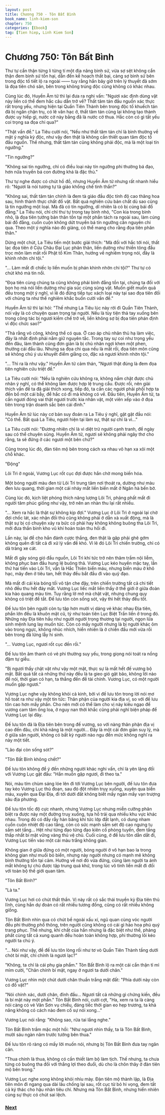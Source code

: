 ```yaml
---
layout: post
title: Chương 750 - Tôn Bất Bình
book_name: linh-kiem-son
chapter: 750
categories: [Ebook]
tag: [Tien hiep, Linh Kiem Son]
---
```


# Chương 750: Tôn Bất Bình

Thư tự cẩn thận từng li từng tí một địa nâng bình sứ, vừa sợ sệt không cẩn thận đem bình sứ tổn hại, dẫn đến kế hoạch thất bại, càng sợ bình sứ bên trong độc tố tiết lộ ra ngoài —— tuy rằng hắn bây giờ trên lý thuyết đã sớm là đọa tiên chó săn, bên trong không trúng độc cũng không có khác nhau.

Cùng lúc đó, Huyền Âm tử thì lại đưa ra nghi vấn: "Ngươi xác định dùng vật này liền có thể đem hắc câu dẫn trở về? Thất tâm tán đầu nguồn xác thực rất trọng yếu, nhưng hiện tại Quần Tiên Thành bên trong độc tố khuếch tán đã bị ngăn chặn trụ, có lê vân hạc ở, thất tâm tán cũng lại không tạo thành được uy hiếp gì, nước cờ này bằng đã là nước cờ thua. Hắc còn có gì tất yếu coi trọng sa đọa chi qua?"

"Thật vấn đề." La Tiêu cười nói, "Nếu như thất tâm tán chỉ là bình thường về mặt ý nghĩa kỳ độc, như vậy đen thật là không cần thiết quan tâm độc tố đầu nguồn. Thế nhưng, thất tâm tán cũng không phải độc, mà là một loại tín ngưỡng."

"Tín ngưỡng?"

"Không sai tín ngưỡng, chỉ có điều loại này tín ngưỡng phi thường bá đạo, hơn nữa truyền bá con đường khá là đặc thù."

Thư tự nghe được có chút hồ đồ, nhưng Huyền Âm tử nhưng rất nhanh hiểu rõ: "Ngươi là nói tương tự tà giáo khống chế tinh thần?"

"Không sai, thất tâm tán chính là đem tà giáo đầu độc tính độ cao thăng hoa sau, hình thành thực chất đồ vật. Bất quá nghiên cứu bản chất dù sao cũng là tín ngưỡng một loại. Mà đã có tín ngưỡng, dĩ nhiên là có bị cúng bái đồ đằng." La Tiêu nói, chỉ chỉ thư tự trong tay bình nhỏ, "Con kia trong bình nhỏ, là đọa tiên tướng bản thân tồn tại một phần tách ra ngoài sau, làm cúng bái đồ đằng, cuồn cuộn không dứt truyền bá tín ngưỡng căn nguyên chi qua. Theo một ý nghĩa nào đó giảng, có thể mang cho rằng đọa tiên phân thân."

Dừng một chút, La Tiêu tiến một bước giải thích: "Mà đối với hắc tới nói, thất lạc đọa tiên ở Cửu Châu Đại Lục phân thân, liền dường như thiền tông đầu trọc môn làm mất rồi Phật tổ Kim Thân, hướng về nghiêm trọng nói, đây là khinh nhờn chi tội."

"... Làm mất đi chiếc lọ liền muốn bị phán khinh nhờn chi tội?" Thư tự có chút khó mà tin nổi.

"Đọa tiên cùng chúng ta cũng không phải bình đẳng tồn tại, chúng ta đối với bọn họ mà nói liền dường như gia súc cùng sủng vật. Muốn giết muốn quả đều trong một ý nghĩ, vì lẽ đó đừng tiếp tục xách loại này tại sao đọa tiên đối với chúng ta như thế nghiêm khắc buồn cười vấn đề."

Huyền Âm tử thì lại hỏi: "Thế nhưng La Tiêu lúc này rời đi Quần Tiên Thành, nói vậy là có chuyện quan trọng tại người. Nếu là tùy tiện thả tay xuống bên trong công tác bị ngươi kiềm chế trở về, liền không sợ bị đọa tiên phán định vì độc chức sao?"

"Thà rằng vô công, không thể có qua. Ở cao áp chủ nhân thủ hạ làm việc, đây là nhất định phải nắm giữ nguyên tắc. Trong tay sự coi như trọng yếu đến đâu, làm thành cũng đơn giản là bị chủ nhân ngợi khen một phen, thưởng cái đầu lâu. Nhưng sa đọa chi qua nếu là mất rồi, đọa tiên môn cũng sẽ không chú ý ưu khuyết điểm giằng co, đặc xá ngươi khinh nhờn tội."

"... Thì ra là như vậy." Huyền Âm tử cảm thán, "Ngươi thật đúng là đem đọa tiên nghiên cứu triệt để."

La Tiêu cười nói: "Nếu là nghiên cứu không ra, không nắm chặt được chủ nhân ý nghĩ, có thể không làm được hợp lệ trung cẩu. Được rồi, nên giải thích vấn đề ta đã giải thích xong, tiếp đó, ta cần các ngươi phải phối hợp ta đến bố một cái bẫy, để hắc có đi mà không có về. Đầu tiên, Huyền Âm tử, ta cần ngươi đóng vai thật ngươi trước kia nhân vật, một viên xếp vào ở đọa tiên trong trận doanh sắc bén cái đinh."

Huyền Âm tử lúc này cơ bản suy đoán ra La Tiêu ý nghĩ, gật gật đầu nói: "Có thể. Bất quá La Tiêu, ngươi hiện tại làm sự, thật sự chỉ là vì..."

La Tiêu cười nói: "Đương nhiên chỉ là vì diệt trừ người cạnh tranh, để ngày sau có thể chuyên sủng. Huyền Âm tử, ngươi sẽ không phải ngây thơ cho rằng, ta sẽ đứng ở các ngươi một bên chứ?"

Cũng trong lúc đó, đàn tiên mộ bên trong cách xa nhau vô hạn xa xôi một chỗ khác.

"Động"

Lôi Trì ở ngoài, Vương Lục rốt cục đợi được hắn chờ mong biến hóa.

Một bóng người màu đen từ Lôi Trì trung tâm nơi thoát ra, dường như màu đen lưu quang, thời gian một cái nháy mắt liền biến mất ở Ngân hà bến bờ.

Cùng lúc đó, kịch liệt phóng thích năng lượng Lôi Trì, phảng phất mất đi người tâm phúc giống như vậy, trở nên an nhàn thu lại rất nhiều.

"... Xem ra hắc là thật sự không kịp đợi." Vương Lục ở Lôi Trì ở ngoài lại chờ đợi chốc lát, xác nhận đối thủ cũng không phải ở dẫn xà xuất động, mà là thật sự bị có chuyện xảy ra bức có phải hay không không buông tha Lôi Trì, mới đưa thần binh kho vũ khí hoàn toàn thu hồi đi.

Lần này, lại để cho hắn đánh cược thắng, đen thật là gặp phải ghê gớm không quên đi tất cả đi xử lý vấn đề khó. Vì lẽ đó Lôi Trì chiến trường, chỉ có dã tràng xe cát.

Mất đi gây sóng gió đầu nguồn, Lôi Trì khí tức trở nên thâm trầm nội liễm, không phục ban đầu hung lệ buông thả. Vương Lục kéo huyền mặc tay, lần thứ hai tiến vào Lôi Trì, vẫn là Hắc Thiên biển máu, nhưng biển máu ở khô hạc, mây đen ở tiêu tan, hết thảy đều bắt đầu đi vào quỹ đạo.

Mà mất đi cái kia bóng tối vô tận che đậy, trên chiến trường tất cả chi tiết nhỏ đều thu hết đáy mắt. Vương Lục liếc mắt liền thấy ở thế giới ở giữa đoàn kia hào quang màu tím. Tuy rằng lờ mờ mà chật vật, nhưng chung quy không có triệt để tắt. Đế lưu tôn còn sống sót, vậy thì hết thảy đều tốt.

Đế lưu tôn bên người còn tụ tập hơn mười vị dáng vẻ khác nhau Địa tiên, phần lớn đều là khuôn mặt cũ, tỷ như toán tiên Lục Biệt Trần liền ở trong đó. Những này Địa tiên hầu như người người trọng thương tại người, ngọn lửa sinh mệnh lung lay muốn tức. Còn có mấy người nhưng là bị người khác ôm vào trong ngực, không nhúc nhích, hiển nhiên là ở chiến đấu mới vừa rồi bên trong đã lừng lẫy hi sinh.

"... Vương Lục, ngươi rốt cục đến rồi."

Đế lưu tôn âm thanh có vẻ phi thường suy yếu, trong giọng nói toát ra nồng đậm tự giễu.

"Bị ngươi thấy chật vật như vậy một mặt, thực sự là mất hết đế vương bộ mặt. Bất quá tất cả những thứ này đều là ta gieo gió gặt bão, không lời nào để nói, thời gian có hạn, ta thẳng đến đề tài chính. Vương Lục, có một người muốn gặp ngươi."

Vương Lục nghe vậy không khỏi cả kinh, bởi vì đế lưu tôn trong lời nói mơ hồ toát ra như vậy một tin tức: Thân phận của người kia địa vị, so với đế lưu tôn cao hơn mấy phần. Cho nên mới có thể làm cho vị này kiêu ngạo đế vương cam tâm ống loa, ở nguy nan thời khắc cũng phải nghĩ biện pháp để Vương Lục lại đây.

Đế lưu tôn đã là Địa tiên bên trong đế vương, so với nàng thân phận địa vị cao đến đâu, chỉ khả năng là một người... Đây là một cái đơn giản suy lý, mà ở giữa sân người, không có bất kỳ người nào ngu đến mức không nghĩ ra này một tiết.

"Lão đại còn sống sót?"

"Tôn Bất Bình không chết?"

Đế lưu tôn không để ý đến những người khác nghi vấn, chỉ là yên lặng đối với Vương Lục gật đầu: "Hắn muốn gặp ngươi, đi theo ta."

Nói, màu tím chùm sáng lóe lên đi tới Vương Lục bên người, đế lưu tôn đưa tay kéo Vương Lục thủ đoạn, sau đó đột nhiên truỵ xuống, xuyên qua biển máu, xuyên qua Đại Địa, đi tới dưới đất không biết mấy ngàn mấy vạn trượng sâu địa phương.

Đế lưu tôn tốc độ cực nhanh, nhưng Vương Lục nhưng miễn cưỡng phân biệt ra được này một đường truỵ xuống, tựa hồ trải qua nhiều khu vực khác nhau. Trong đó có đầy rẫy hàn băng khí tức lớp đất lạnh, có dung nham cuồn cuộn nhiệt độ cao tầng, còn có sức mạnh sấm sét độ cao ngưng tụ sấm sét tầng... Hệt như từng đạo từng đạo kiên cố phòng tuyến, đem tầng thấp nhất bí mật vững vàng thủ vệ chủ. Cuối cùng, ở đế lưu tôn dẫn dắt đi, Vương Lục tiến vào một cái màu trắng không gian.

Không gian ở giữa đứng có một người, bóng người ở vô hạn bao la trong không gian như muối bỏ biển, nhưng này người nhưng có mạnh mẽ không bình thường tồn tại cảm. Hướng về nơi đó vừa đứng, cũng làm người ta ánh mắt không tự chủ được tập trung quá khứ, trong lúc vô tình liền mất đi đối với toàn bộ thế giới quan tâm.

"Tôn Bất Bình?"

"Là ta."

Vương Lục hơi có chút thất thần. Vị này rất có sắc thái truyền kỳ Địa tiên thủ lĩnh, cùng hắn dự đoán có rất nhiều tương đồng, cũng có rất nhiều không giống.

Tôn Bất Bình nhìn qua có chút bề ngoài xấu xí, ngũ quan cùng vóc người đều phi thường phổ thông, trên người cũng không có cái gì hào hoa phú quý trang phục. Thế nhưng, khí chất của hắn nhưng là đặc biệt như thế, phảng phất cùng tất cả xung quanh đều hoàn toàn không hợp, phi thường lôi kéo người ta chú ý.

"... Nói như vậy, để đế lưu tôn lòng rối như tơ vò Quần Tiên Thành tầng dưới chót bí mật, chỉ chính là ngươi lạc?"

"Không, ta chỉ là cái phụ gia phẩm." Tôn Bất Bình lộ ra một cái cẩn thận tỉ mỉ mỉm cười, "Chân chính bí mật, ngay ở ngươi ta dưới chân."

Vương Lục nhìn một chút dưới chân thuần trắng mặt đất: "Phía dưới này còn có đồ vật?"

"Nói chính xác, dưới chân, đỉnh đầu... Ngươi tất cả những gì chứng kiến, đều là bí mật này một phần." Tôn Bất Bình nói, cười cợt, "Ha, xem ra ta là càng nói càng có vẻ Vân Sơn vụ chiểu, đáng tiếc thời gian eo hẹp trương, ta khả năng không có cách nào đem cố sự nói xong..."

Vương Lục nói rằng: "Không sao, rửa tai lắng nghe."

Tôn Bất Bình trầm mặc một hồi: "Như ngươi nhìn thấy, ta là Tôn Bất Bình, mười sáu ngàn năm trước tướng bên thua."

Đế lưu tôn rõ ràng có mấy lời muốn nói, nhưng bị Tôn Bất Bình đưa tay ngăn cản.

"Thua chính là thua, không có cần thiết làm bộ làm tịch. Thế nhưng, ta chưa từng có buông tha đối với thắng lợi theo đuổi, dù cho là chôn thây ở đàn tiên mộ bên trong."

Vương Lục nghe xong không khỏi nhíu mày. Đàn tiên mộ thành lập, là Địa tiên môn đi ngang qua dài lâu chống lại sau, rốt cục từ bỏ hi vọng, đem tất cả ký thác cho hậu nhân tiêu chí. Nhưng mà Tôn Bất Bình, nhưng hiển nhiên cùng sự thực có chút sai lệch.

### [Next](./chuong-751.html)
